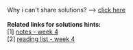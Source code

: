 Why i can't share solutions? --> <a href="https://github.com/ashumeow/Genomic-Data-Science-Specialization/blob/master/1---Introduction-to-Genomic-Technologies/Week-0/course_conduct.md">click here</a><br>
<br>
<b>Related links for solutions hints:</b><br>
[1] <a href="https://github.com/ashumeow/Genomic-Data-Science-Specialization/tree/master/1---Introduction-to-Genomic-Technologies/Week-4/shared">notes - week 4</a><br>
[2] <a href="https://github.com/ashumeow/Genomic-Data-Science-Specialization/blob/master/1---Introduction-to-Genomic-Technologies/Week-4/reading-list.md">reading list - week 4</a><br>